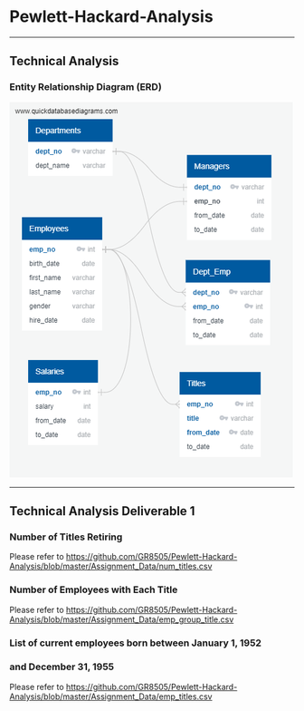 # Pewlett-Hackard-Analysis
__________________________________________________________________________________________________

## Technical Analysis ##

### Entity Relationship Diagram (ERD) ###
![](https://github.com/GR8505/Pewlett-Hackard-Analysis/blob/master/EmployeeDB.png)


_________________________________________________________________________________________________


## Technical Analysis Deliverable 1 ##

### Number of Titles Retiring ###
Please refer to https://github.com/GR8505/Pewlett-Hackard-Analysis/blob/master/Assignment_Data/num_titles.csv

### Number of Employees with Each Title ###
Please refer to https://github.com/GR8505/Pewlett-Hackard-Analysis/blob/master/Assignment_Data/emp_group_title.csv

### List of current employees born between January 1, 1952 ###
### and December 31, 1955 ###
Please refer to https://github.com/GR8505/Pewlett-Hackard-Analysis/blob/master/Assignment_Data/emp_titles.csv

